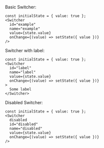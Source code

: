 Basic Switcher:

```
const initialState = { value: true };
<Switcher
  id="example"
  name="example"
  value={state.value}
  onChange={(value) => setState({ value })}
/>
```

Switcher with label:

```
const initialState = { value: true };
<Switcher
  id="label"
  name="label"
  value={state.value}
  onChange={(value) => setState({ value })}
>
  Some label
</Switcher>
```

Disabled Switcher:

```
const initialState = { value: true };
<Switcher
  disabled
  id="disabled"
  name="disabled"
  value={state.value}
  onChange={(value) => setState({ value })}
/>
```
